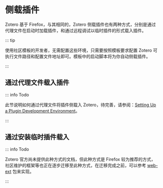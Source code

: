 # 侧载插件

Zotero 基于 Firefox，与其相同的，Zotero 侧载插件也有两种方式，分别是通过代理文件在启动时加载插件，和通过远程调试以临时插件的形式载入插件。

::: tip

使用社区模板的开发者，无需配置这些环境，只需要按照模板要求配置 Zotero 可执行文件路径和配置文件地址即可。模板中的启动脚本将为你自动侧载插件。

:::

## 通过代理文件载入插件

::: info Todo

此节说明如何通过代理文件将插件侧载入 Zotero，待完善，请参阅：[Setting Up a Plugin Development Environment](https://www.zotero.org/support/dev/client_coding/plugin_development#setting_up_a_plugin_development_environment)。

:::

## 通过安装临时插件载入

::: info Todo

Zotero 官方尚未提供此种方式的文档，但此种方式是 Firefox 较为推荐的方式，社区维护的框架等也正在逐步迁移至此种方式，在迁移完成之前，可以参考 [web-ext](https://github.com/mozilla/web-ext/) 包来实现。

:::
